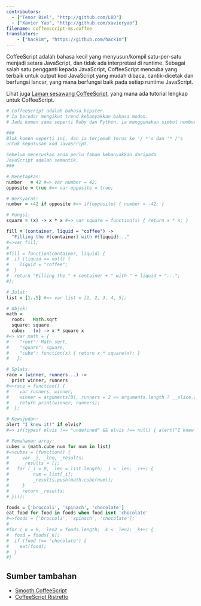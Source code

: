 ```yaml
---
contributors:
  - ["Tenor Biel", "http://github.com/L8D"]
  - ["Xavier Yao", "http://github.com/xavieryao"]
filename: coffeescript-ms.coffee
translators:
    - ["hack1m", "https://github.com/hack1m"]
---
```


CoffeeScript adalah bahasa kecil yang menyusun/kompil satu-per-satu menjadi setara JavaScript, dan tidak ada interpretasi di runtime.
Sebagai salah satu pengganti kepada JavaScript, CoffeeScript mencuba yang terbaik untuk output kod JavaScript yang mudah dibaca, cantik-dicetak dan berfungsi lancar, yang mana berfungsi baik pada setiap runtime JavaScript.

Lihat juga [Laman sesawang CoffeeScript](http://coffeescript.org/), yang mana ada tutorial lengkap untuk CoffeeScript.

```coffeescript
# CoffeeScript adalah bahasa hipster.
# Ia beredar mengikut trend kebanyakkan bahasa moden.
# Jadi komen sama seperti Ruby dan Python, ia menggunakan simbol nombor.

###
Blok komen seperti ini, dan ia terjemah terus ke '/ *'s dan '* /'s
untuk keputusan kod JavaScript.

Sebelum meneruskan anda perlu faham kebanyakkan daripada
JavaScript adalah semantik.
###

# Menetapkan:
number   = 42 #=> var number = 42;
opposite = true #=> var opposite = true;

# Bersyarat:
number = -42 if opposite #=> if(opposite) { number = -42; }

# Fungsi:
square = (x) -> x * x #=> var square = function(x) { return x * x; }

fill = (container, liquid = "coffee") ->
  "Filling the #{container} with #{liquid}..."
#=>var fill;
#
#fill = function(container, liquid) {
#  if (liquid == null) {
#    liquid = "coffee";
#  }
#  return "Filling the " + container + " with " + liquid + "...";
#};

# Julat:
list = [1..5] #=> var list = [1, 2, 3, 4, 5];

# Objek:
math =
  root:   Math.sqrt
  square: square
  cube:   (x) -> x * square x
#=> var math = {
#    "root": Math.sqrt,
#    "square": square,
#    "cube": function(x) { return x * square(x); }
#   };

# Splats:
race = (winner, runners...) ->
  print winner, runners
#=>race = function() {
#    var runners, winner;
#    winner = arguments[0], runners = 2 <= arguments.length ? __slice.call(arguments, 1) : [];
#    return print(winner, runners);
#  };

# Kewujudan:
alert "I knew it!" if elvis?
#=> if(typeof elvis !== "undefined" && elvis !== null) { alert("I knew it!"); }

# Pemahaman array:
cubes = (math.cube num for num in list)
#=>cubes = (function() {
#	  var _i, _len, _results;
#	  _results = [];
# 	for (_i = 0, _len = list.length; _i < _len; _i++) {
#		  num = list[_i];
#		  _results.push(math.cube(num));
#	  }
#	  return _results;
# })();

foods = ['broccoli', 'spinach', 'chocolate']
eat food for food in foods when food isnt 'chocolate'
#=>foods = ['broccoli', 'spinach', 'chocolate'];
#
#for (_k = 0, _len2 = foods.length; _k < _len2; _k++) {
#  food = foods[_k];
#  if (food !== 'chocolate') {
#    eat(food);
#  }
#}
```

## Sumber tambahan

- [Smooth CoffeeScript](http://autotelicum.github.io/Smooth-CoffeeScript/)
- [CoffeeScript Ristretto](https://leanpub.com/coffeescript-ristretto/read)
